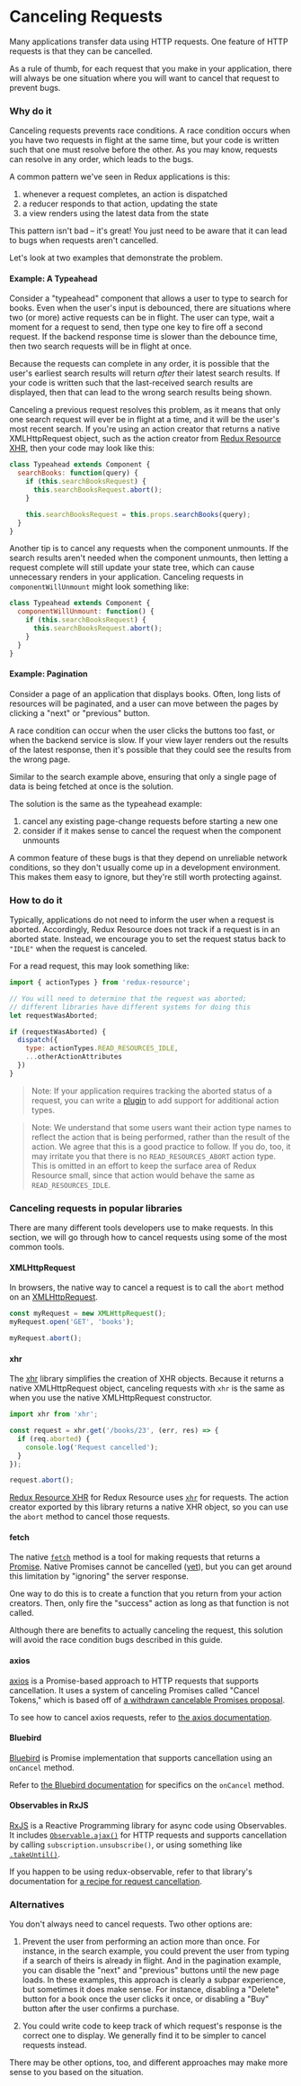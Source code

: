# Canceling Requests

Many applications transfer data using HTTP requests. One feature of HTTP
requests is that they can be cancelled.

As a rule of thumb, for each request that you make in your application, there
will always be one situation where you will want to cancel that request to
prevent bugs.

### Why do it

Canceling requests prevents race conditions. A race condition occurs when you
have two requests in flight at the same time, but your code is written such that
one must resolve before the other. As you may know, requests can resolve
in any order, which leads to the bugs.

A common pattern we've seen in Redux applications is this:

1. whenever a request completes, an action is dispatched
2. a reducer responds to that action, updating the state
3. a view renders using the latest data from the state

This pattern isn't bad – it's great! You just need to be aware that
it can lead to bugs when requests aren't cancelled.

Let's look at two examples that demonstrate the problem.

#### Example: A Typeahead

Consider a "typeahead" component that allows a user to type to search for books.
Even when the user's input is debounced, there are situations where two (or more)
active requests can be in flight. The user can type, wait a moment for a request
to send, then type one key to fire off a second request. If the backend response
time is slower than the debounce time, then two search requests will be in
flight at once.

Because the requests can complete in any order, it is possible that the user's
earliest search results will return _after_ their latest search results. If
your code is written such that the last-received search results are displayed,
then that can lead to the wrong search results being shown.

Canceling a previous request resolves this problem, as it means that only one
search request will ever be in flight at a time, and it will be the user's most
recent search. If you're using an action creator that returns a native
XMLHttpRequest object, such as the action creator from
[Redux Resource XHR](../extras/redux-resource-xhr.md), then your code may look
like this:

```js
class Typeahead extends Component {
  searchBooks: function(query) {
    if (this.searchBooksRequest) {
      this.searchBooksRequest.abort();
    }

    this.searchBooksRequest = this.props.searchBooks(query);
  }
}
```

Another tip is to cancel any requests when the component unmounts. If the search
results aren't needed when the component unmounts, then letting a request complete
will still update your state tree, which can cause unnecessary renders in your
application. Canceling requests in `componentWillUnmount` might look something
like:

```js
class Typeahead extends Component {
  componentWillUnmount: function() {
    if (this.searchBooksRequest) {
      this.searchBooksRequest.abort();
    }
  }
}
```

#### Example: Pagination

Consider a page of an application that displays books. Often, long lists of
resources will be paginated, and a user can move between the pages by clicking a
"next" or "previous" button.

A race condition can occur when the user clicks the buttons too fast, or when
the backend service is slow. If your view layer renders out the results of the
latest response, then it's possible that they could see the results from the
wrong page.

Similar to the search example above, ensuring that only a single page of data
is being fetched at once is the solution.

The solution is the same as the typeahead example:

1. cancel any existing page-change requests before starting a new one
2. consider if it makes sense to cancel the request when the component
  unmounts

A common feature of these bugs is that they depend on unreliable network
conditions, so they don't usually come up in a development environment. This
makes them easy to ignore, but they're still worth protecting against.

### How to do it

Typically, applications do not need to inform the user when a request is aborted.
Accordingly, Redux Resource does not track if a request is in an aborted state. Instead,
we encourage you to set the request status back to `"IDLE"` when the request is canceled.

For a read request, this may look something like:

```js
import { actionTypes } from 'redux-resource';

// You will need to determine that the request was aborted;
// different libraries have different systems for doing this
let requestWasAborted;

if (requestWasAborted) {
  dispatch({
    type: actionTypes.READ_RESOURCES_IDLE,
    ...otherActionAttributes
  })
}
```

> Note: If your application requires tracking the aborted status of a request, you
  can write a [plugin](../other-guides/plugin.md) to add support for additional action types.


> Note: We understand that some users want their action type names to reflect the action
  that is being performed, rather than the result of the action. We agree that this is a good
  practice to follow. If you do, too, it may irritate you that there is no `READ_RESOURCES_ABORT`
  action type. This is omitted in an effort to keep the surface area of Redux Resource small,
  since that action would behave the same as `READ_RESOURCES_IDLE`.

### Canceling requests in popular libraries

There are many different tools developers use to make requests. In this section,
we will go through how to cancel requests using some of the most common tools.

#### XMLHttpRequest

In browsers, the native way to cancel a request is to call the `abort` method
on an [XMLHttpRequest](https://developer.mozilla.org/en-US/docs/Web/API/XMLHttpRequest).

```js
const myRequest = new XMLHttpRequest();
myRequest.open('GET', 'books');

myRequest.abort();
```

#### xhr

The [xhr](https://github.com/naugtur/xhr) library simplifies the creation of
XHR objects. Because it returns a native XMLHttpRequest object, canceling
requests with `xhr` is the same as when you use the native XMLHttpRequest
constructor.

```js
import xhr from 'xhr';

const request = xhr.get('/books/23', (err, res) => {
  if (req.aborted) {
    console.log('Request cancelled');
  }
});

request.abort();
```

[Redux Resource XHR](../extras/redux-resource-xhr.md) for 
Redux Resource uses [`xhr`](https://github.com/naugtur/xhr) for requests.
The action creator exported by this library returns a native XHR object, so you
can use the `abort` method to cancel those requests.

#### fetch

The native [`fetch`](https://developer.mozilla.org/en-US/docs/Web/API/Fetch_API)
method is a tool for making requests that returns a
[Promise](https://developer.mozilla.org/en-US/docs/Web/JavaScript/Reference/Global_Objects/Promise).
Native Promises cannot be cancelled ([yet](https://developer.mozilla.org/en-US/docs/Web/API/AbortController)),
but you can get around this limitation by "ignoring" the server response.

One way to do this is to create a function that you return from your action creators.
Then, only fire the "success" action as long as that function is not called.

Although there are benefits to actually canceling the request, this solution will
avoid the race condition bugs described in this guide.

#### axios

[axios](https://github.com/mzabriskie/axios) is a Promise-based approach to HTTP
requests that supports cancellation. It uses a system of canceling Promises
called "Cancel Tokens," which is based off of
[a withdrawn cancelable Promises proposal](https://medium.com/@benlesh/promise-cancellation-is-dead-long-live-promise-cancellation-c6601f1f5082).

To see how to cancel axios requests, refer to
[the axios documentation](https://github.com/mzabriskie/axios#cancellation).

#### Bluebird

[Bluebird](http://bluebirdjs.com/) is Promise implementation that supports
cancellation using an `onCancel` method.

Refer to [the Bluebird documentation](http://bluebirdjs.com/docs/api/cancellation.html)
for specifics on the `onCancel` method.

#### Observables in RxJS

[RxJS](http://reactivex.io/rxjs/) is a Reactive Programming library for async code using Observables. It includes [`Observable.ajax()`](https://chrisnoring.gitbooks.io/rxjs-5-ultimate/content/operators-and-ajax.html) for HTTP requests and supports cancellation by calling `subscription.unsubscribe()`, or using something like [`.takeUntil()`](http://reactivex.io/rxjs/class/es6/Observable.js~Observable.html#instance-method-takeUntil).

If you happen to be using redux-observable, refer to that library's documentation
for
[a recipe for request cancellation](https://redux-observable.js.org/docs/recipes/Cancellation.html).

### Alternatives

You don't always need to cancel requests. Two other options are:

1. Prevent the user from performing an action more than once. For instance, in
  the search example, you could prevent the user from typing if a search of theirs
  is already in flight. And in the pagination example, you can disable the
  "next" and "previous" buttons until the new page loads. In these examples,
  this approach is clearly a subpar experience, but sometimes it does make
  sense. For instance, disabling a "Delete" button for a book once the user
  clicks it once, or disabling a "Buy" button after the user confirms a
  purchase.

2. You could write code to keep track of which request's response is the correct
  one to display. We generally find it to be simpler to cancel requests instead.

There may be other options, too, and different approaches may make more sense to
you based on the situation.
